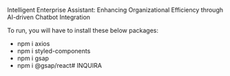 Intelligent Enterprise Assistant: Enhancing Organizational Efficiency through AI-driven Chatbot Integration


To run, you will have to install these below packages:
- npm i axios
- npm i styled-components
- npm i gsap
- npm i @gsap/react#   I N Q U I R A 
 
 
